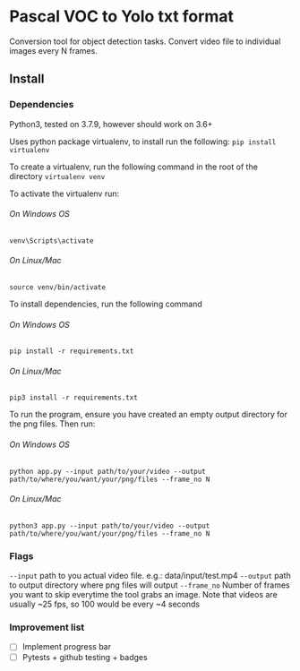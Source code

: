 # Pascal VOC to Yolo txt format
Conversion tool for object detection tasks. Convert video file to individual images every N frames.

## Install
### Dependencies
Python3, tested on 3.7.9, however should work on 3.6+

Uses python package virtualenv, to install run the following:
```pip install virtualenv```

To create a virtualenv, run the following command in the root of the directory
```virtualenv venv```

To activate the virtualenv run:
###### On Windows OS
```venv\Scripts\activate```
###### On Linux/Mac
```source venv/bin/activate```

To install dependencies, run the following command
###### On Windows OS
```pip install -r requirements.txt```
###### On Linux/Mac
```pip3 install -r requirements.txt```

To run the program, ensure you have created an empty output directory for the png files. Then run:
###### On Windows OS
```python app.py --input path/to/your/video --output path/to/where/you/want/your/png/files --frame_no N```
###### On Linux/Mac
```python3 app.py --input path/to/your/video --output path/to/where/you/want/your/png/files --frame_no N```

### Flags
```--input``` path to you actual video file. e.g.: data/input/test.mp4
```--output``` path to output directory where png files will output
```--frame_no``` Number of frames you want to skip everytime the tool grabs an image. Note that videos are usually ~25 fps, so 100 would be every ~4 seconds

### Improvement list
- [ ] Implement progress bar
- [ ] Pytests + github testing + badges